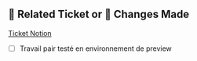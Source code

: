 ## 🎯 Related Ticket or 🔧 Changes Made

[Ticket Notion](https://www.notion.so/passcultureapp/)

<!-- Please include a summary of the changes and the related issue.
- List your changes here
- What did you add, fix, or update?
-->

<!-- Describe the steps to test your changes. Include setup instructions, commands, and expected results. -->

- [ ] Travail pair testé en environnement de preview
